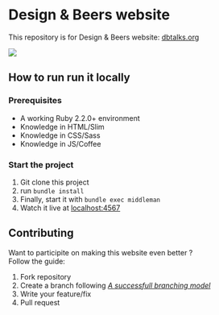 # Design & Beers website

This repository is for Design & Beers website: [dbtalks.org](http://dbtalks.org)

![](https://raw.githubusercontent.com/muxumuxu/dbtalks/master/source/images/facebook.jpg)


## How to run run it locally

### Prerequisites

* A working Ruby 2.2.0+ environment
* Knowledge in HTML/Slim
* Knowledge in CSS/Sass
* Knowledge in JS/Coffee

### Start the project

1. Git clone this project
2. run `bundle install`
3. Finally, start it with `bundle exec middleman`
4. Watch it live at [localhost:4567](http://localhost:4567)


## Contributing

Want to participite on making this website even better ?  
Follow the guide:

1. Fork repository
2. Create a branch following _[A successfull branching model](http://nvie.com/posts/a-successful-git-branching-model/)_
3. Write your feature/fix
4. Pull request
